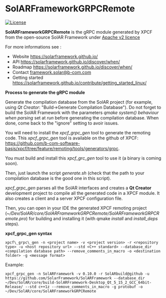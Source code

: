 # SolARFrameworkGRPCRemote

[![License](https://img.shields.io/github/license/SolARFramework/SolARFramework?style=flat-square&label=License)](https://www.apache.org/licenses/LICENSE-2.0)

**SolARFrameworkGRPCRemote** is the gRPC module generated by XPCF from the open-source SolAR Framework under [Apache v2 licence](https://www.apache.org/licenses/LICENSE-2.0) 

For more informations see : 

*   Website https://solarframework.github.io/
*   API https://solarframework.github.io/discover/when/
*   Roadmap https://solarframework.github.io/discover/when/
*   Contact framework.solar@b-com.com
*   Getting started https://solarframework.github.io/contribute/getting_started_linux/

**Process to generate the gRPC module**

Generate the compilation database from the SolAR project (for example, using *Qt Creator*: "Build->Generate Compilation Database"). Do not forget to build the SolAR Framework with the parameters *qmake system() behaviour when parsing* set at *run* before generating the compilation database. When done, come back to the "ignore" setting to avoir issues. 

You will need to install the *xpcf_grpc_gen* tool to generate the remoting code. This *xpcf_grpc_gen* tool is available on the github of XPCF: https://github.com/b-com-software-basis/xpcf/tree/feature/remoting/tools/generators/grpc. 

You must build and install this *xpcf_grc_gen* tool to use it (a binary is coming soon).

Then, just launch the script *generate.sh* (check that the path to your compilation database is the good one in this script).

*xpcf_grpc_gen* parses all the SolAR interfaces and creates a **Qt Creator** development project to compile all the generated code in a XPCF module.
It also creates a client and a server XPCF configuration file.

Then, you can open in your IDE the generated XPCF remoting project (*~/Dev/SolAR/core/SolARFrameworkGRPCRemote/SolARFrameworkGRPCRemote.pro*) for building and installing it (with qmake *install* and *install_deps* steps).

**xpcf_grpc_gen syntax**

```console
xpcf\_grpc\_gen -n <project name> -v <project version> -r <repository type> -u <host repository url> --std <C++ standard> --database_dir <compilation database path> --remove_comments_in_macro -o <destination folder> -g <message format>
```

Example:

```console
xpcf_grpc_gen -n SolARFramework -v 0.10.0 -r SolARbuild@github -u https://github.com/SolarFramework/SolARFramework --database_dir ~/Dev/SolAR/core/build-SolARFramework-Desktop_Qt_5_15_2_GCC_64bit-Release/ --std c++1z --remove_comments_in_macro -g protobuf -o ~/Dev/SolAR/core/SolARFrameworkGRPCRemote
```
